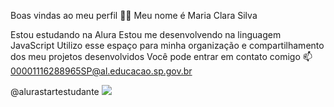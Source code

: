 Boas vindas ao meu perfil 💙💙
Meu nome é Maria Clara Silva

Estou estudando na Alura
Estou me desenvolvendo na linguagem JavaScript
Utilizo esse espaço para minha organização e compartilhamento dos meu projetos desenvolvidos
Você pode entrar em contato comigo 📫
00001116288965SP@al.educacao.sp.gov.br

@alurastartestudante
![](link)
